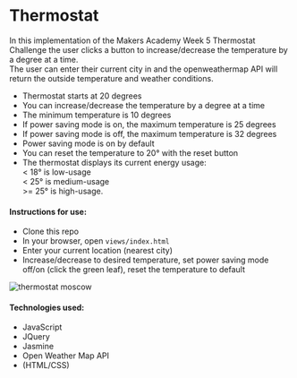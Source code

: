 # Thermostat

In this implementation of the Makers Academy Week 5 Thermostat Challenge the user clicks a button to increase/decrease the temperature by a degree at a time.  
The user can enter their current city in and the openweathermap API will return the outside temperature and weather conditions.

* Thermostat starts at 20 degrees
* You can increase/decrease the temperature by a degree at a time
* The minimum temperature is 10 degrees
* If power saving mode is on, the maximum temperature is 25 degrees
* If power saving mode is off, the maximum temperature is 32 degrees
* Power saving mode is on by default
* You can reset the temperature to 20° with the reset button
* The thermostat displays its current energy usage:  
< 18° is low-usage  
< 25° is medium-usage  
\>= 25° is high-usage.

#### Instructions for use:
- Clone this repo
- In your browser, open ```views/index.html```
- Enter your current location (nearest city)
- Increase/decrease to desired temperature, set power saving mode off/on (click the green leaf), reset the temperature to default

![thermostat moscow](https://github.com/rorymcgit/js_thermostat/blob/master/Thermostat_moscow.png)

#### Technologies used:
- JavaScript
- JQuery
- Jasmine
- Open Weather Map API
- (HTML/CSS)
